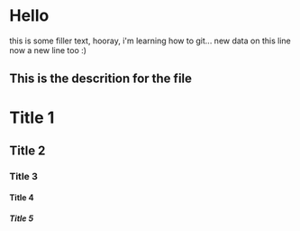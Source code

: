 # Hello
this is some filler text, hooray, i'm learning how to git... new data on this line now
a new line too :)
## This is the descrition for the file
# Title 1
## Title 2
### Title 3
#### Title 4
##### Title 5

